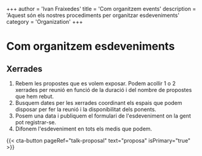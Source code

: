 +++
author = 'Ivan Fraixedes'
title = 'Com organitzem events'
description = 'Aquest són els nostres procediments per organitzar esdeveniments'
category = 'Organization'
+++
# Com organitzem esdeveniments

## Xerrades

1. Rebem les propostes que es volem exposar. Podem acollir 1 o 2 xerrades per reunió en funció de la
duració i del nombre de propostes que hem rebut.
2. Busquem dates per les xerrades coordinant els espais que podem disposar per fer la reunió i la
disponibilitat dels ponents.
3. Posem una data i publiquem el formulari de l'esdeveniment on la gent pot registrar-se.
4. Difonem l'esdeveniment en tots els medis que podem.

{{< cta-button pageRef="talk-proposal" text="proposa" isPrimary="true" >}}
